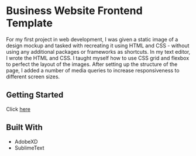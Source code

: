 # Business Website Frontend Template

For my first project in web development, I was given a static image of a design mockup and tasked with recreating it using HTML and CSS - without using any additional packages or frameworks as shortcuts. In my text editor, I wrote the HTML and CSS. I taught myself how to use CSS grid and flexbox to perfect the layout of the images. After setting up the structure of the page, I added a number of media queries to increase responsiveness to different screen sizes.

## Getting Started

Click [here](https://colleenobrien3.github.io/Business-Website-Template/)

## Built With

- AdobeXD
- SublimeText
